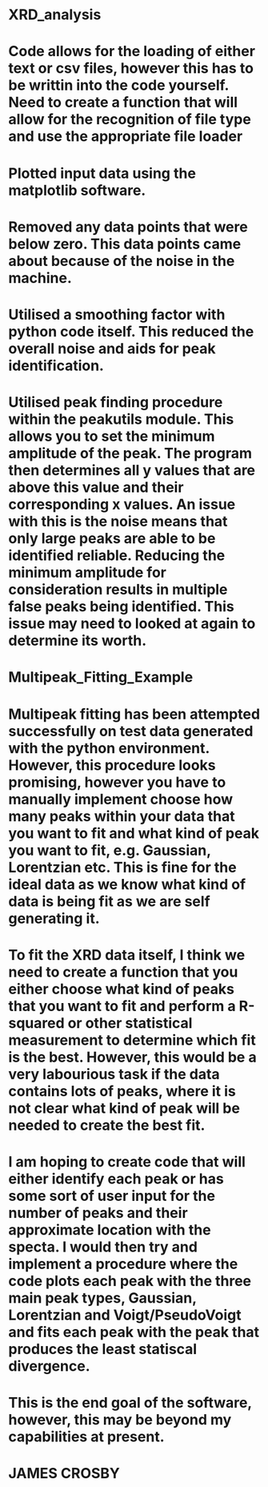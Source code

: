 # XRD_analysis

# Code allows for the loading of either text or csv files, however this has to be writtin into the code yourself. Need to create a function that will allow for the recognition of file type and use the appropriate file loader

# Plotted input data using the matplotlib software.
# Removed any data points that were below zero.  This data points came about because of the noise in the machine. 

# Utilised a smoothing factor with python code itself.  This reduced the overall noise and aids for peak identification.
# Utilised peak finding procedure within the peakutils module.  This allows you to set the minimum amplitude of the peak.  The program then determines all y values that are above this value and their corresponding x values.  An issue with this is the noise means that only large peaks are able to be identified reliable.  Reducing the minimum amplitude for consideration results in multiple false peaks being identified.  This issue may need to looked at again to determine its worth.

# Multipeak_Fitting_Example

# Multipeak fitting has been attempted successfully on test data generated with the python environment.  However, this procedure looks promising, however you have to manually implement choose how many peaks within your data that you want to fit and what kind of peak you want to fit, e.g. Gaussian, Lorentzian etc.  This is fine for the ideal data as we know what kind of data is being fit as we are self generating it.  

# To fit the XRD data itself, I think we need to create a function that you either choose what kind of peaks that you want to fit and perform a R-squared or other statistical measurement to determine which fit is the best.  However, this would be a very labourious task if the data contains lots of peaks, where it is not clear what kind of peak will be needed to create the best fit.  

# I am hoping to create code that will either identify each peak or has some sort of user input for the number of peaks and their approximate location with the specta.  I would then try and implement a procedure where the code plots each peak with the three main peak types, Gaussian, Lorentzian and Voigt/PseudoVoigt and fits each peak with the peak that produces the least statiscal divergence.  

# This is the end goal of the software, however, this may be beyond my capabilities at present.

# JAMES CROSBY
